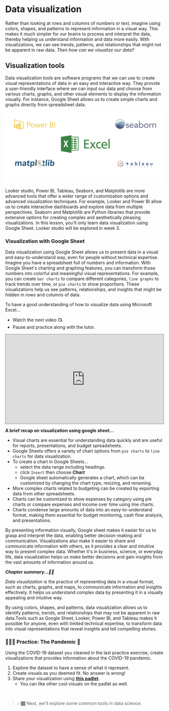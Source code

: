 # Data visualization
Rather than looking at rows and columns of numbers or text, imagine using colors, shapes, and patterns to represent information in a visual way. This makes it much simpler for our brains to process and interpret the data, thereby helping us understand information and data more easily. With visualizations, we can see trends, patterns, and relationships that might not be apparent in raw data. _Then how can we visualize our data?_

## Visualization tools
Data visualization tools are software programs that we can use to create visual representations of data in an easy and interactive way. They provide a user-friendly interface where we can input our data and choose from various charts, graphs, and other visual elements to display the information visually. For instance, Google Sheet allows us to create simple charts and graphs directly from spreadsheet data.

![data-visualization-tools](./intro-to-data/viz-tools.png)

Looker studio, Power BI, Tableau, Seaborn, and Matplotlib are more advanced tools that offer a wider range of customization options and advanced visualization techniques. For example, Looker and Power BI allow us to create interactive dashboards and explore data from multiple perspectives. Seaborn and Matplotlib are Python libraries that provide extensive options for creating complex and aesthetically pleasing visualizations. In this lesson, you'll only learn data visualization using Google Sheet. Looker studio will be explored in week 3.


### Visualization with Google Sheet
Data visualization using Google Sheet allows us to present data in a visual and easy-to-understand way, even for people without technical expertise. Imagine you have a spreadsheet full of numbers and information. With Google Sheet's charting and graphing features, you can transform those numbers into colorful and meaningful visual representations. For example, you can create `bar charts` to compare different categories, `line graphs` to track trends over time, or `pie charts` to show proportions. These visualizations help us see patterns, relationships, and insights that might be hidden in rows and columns of data. 

<aside>

To have a good understanding of how to visualize data using Microsoft Excel... 
- Watch the next video 📺.  
- Pause and practice along with the tutor.
</aside>

<div style="position: relative; padding-bottom: 56.25%; height: 0;"><iframe src="https://www.youtube.com/embed/B5_gRGEsD2Q?si=cK2JgsWK_lUZXgSB" title="Data visualization with google sheet" frameborder="0" allow="accelerometer; autoplay; clipboard-write; encrypted-media; gyroscope; picture-in-picture" allowfullscreen style="position: absolute; top: 0; left: 0; width: 100%; height: 100%; border: 1px solid grey;"></iframe></div>

<aside>

**A brief recap on visualization using google sheet...**
- Visual charts are essential for understanding data quickly and are useful for reports, presentations, and budget spreadsheets.
- Google Sheets offers a variety of chart options from `pie charts` to `line charts` for data visualization.
- To create a chart in Google Sheets...
    - select the data range including headings.
    - click `Insert` then choose **_Chart_** 
    - Google sheet automatically generates a chart, which can be customized by changing the chart type, resizing, and renaming.
- More complex charts related to budgeting can be created by exporting data from other spreadsheets. 
- Charts can be customized to show expenses by category using pie charts or compare expenses and income over time using line charts.
- Charts condense large amounts of data into an easy-to-understand format, making them essential for budget monitoring, cash flow analysis, and presentations. 
</aside>


By presenting information visually, Google sheet makes it easier for us to grasp and interpret the data, enabling better decision-making and communication. Visualizations also make it easier to share and communicate information with others, as it provides a clear and intuitive way to present complex data. Whether it's in business, science, or everyday life, data visualization helps us make better decisions and gain insights from the vast amounts of information around us.

<aside>

**_Chapter summary...✍🏾_**

_Data visualization_ is the practice of representing data in a visual format, such as charts, graphs, and maps, to communicate information and insights effectively. It helps us understand complex data by presenting it in a visually appealing and intuitive way. 

By using colors, shapes, and patterns, data visualization allows us to identify patterns, trends, and relationships that may not be apparent in raw data.Tools such as Google Sheet, Looker, Power BI, and Tableau makes it possible for anyone, even with limited technical expertise, to transform data into visual representations that reveal insights and tell compelling stories.

</aside>

### 👩🏾‍🎨 Practice: The Pandemic 🎯
Using the COVID-19 dataset you cleaned in the last practice exercise, create visualizations that provides information about the COVID-19 pandemic.
1. Explore the dataset to have a sense of what it represent.
2. Create visuals as you deemed fit. No answer is wrong!
3. Share your visualization using **[this padlet](https://padlet.com/curriculumpad/covid-19-visualization-khrajjuimxmd7ynx)**.
    - You can like other cool visuals on the padlet as well.

</aside>

<br>

> 👉🏾 Next, we'll explore some common tools in data science.
